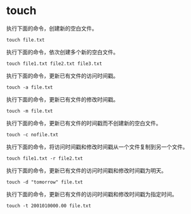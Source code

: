 # touch

执行下面的命令，创建新的空白文件。

```
touch file.txt
```

执行下面的命令，依次创建多个新的空白文件。

```
touch file1.txt file2.txt file3.txt
```

执行下面的命令，更新已有文件的访问时间戳。

```
touch -a file.txt
```

执行下面的命令，更新已有文件的修改时间戳。

```
touch -m file.txt
```

执行下面的命令，更新已有文件的时间戳而不创建新的空白文件。

```
touch -c nofile.txt
```

执行下面的命令，将访问时间戳和修改时间戳从一个文件复制到另一个文件。

```
touch file1.txt -r file2.txt
```

执行下面的命令，更新已有文件的访问时间戳和修改时间戳为明天。

```
touch -d "tomorrow" file.txt
```

执行下面的命令，更新已有文件的访问时间戳和修改时间戳为指定时间。

```
touch -t 2001010000.00 file.txt
```

